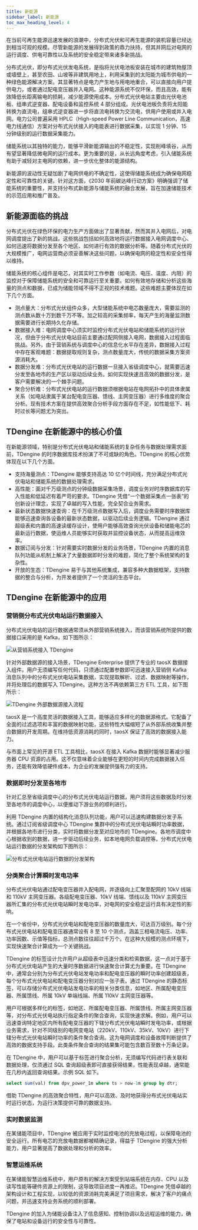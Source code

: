 ```yaml
---
title: 新能源
sidebar_label: 新能源
toc_max_heading_level: 4
---
```


在当前可再生能源迅速发展的浪潮中，分布式光伏和可再生能源的装机容量已经达到相当可观的规模。尽管新能源的发展得到政策的鼎力扶持，但其并网后对电网的运行调度、供电可靠性以及系统的安全稳定带来诸多新挑战。

分布式光伏，即分布式光伏发电系统，是指将光伏电池板安装在城市的建筑物屋顶或墙壁上，甚至农田、山坡等非建筑用地上，利用采集到的太阳能为城市供电的一种绿色能源解决方案。其显著特点是电力产生地与用电地重合，可以直接向用户提供电力，或者通过配电变压器并入电网。这种能源系统不仅环保，而且高效，能有效降低长距离输电的损耗，减少能源使用成本。分布式光伏电站主要由光伏电池板、组串式逆变器、配电设备和监控系统 4 部分组成。光伏电池板负责将太阳能转换为直流电，组串式逆变器进一步将直流电转换为交流电，供用户使用或并入电网。电力公司普遍采用 HPLC（High-speed Power Line Communication，高速电力线通信）方案对分布式光伏接入的电能表进行数据采集，以实现 1 分钟、15 分钟级别的运行数据采集能力。

储能系统以其独特的能力，能够平滑新能源输出的不稳定性，实现削峰填谷，从而有望显著降低微电网的运行成本。更为重要的是，从长远角度考虑，引入储能系统有助于减轻对主电网的依赖，进一步优化整体的能源结构。

新能源的波动性无疑加剧了电网供电的不确定性，这使得储能系统成为确保电网稳定性和可靠性的关键。针对这方面，《2030 年前碳达峰行动方案》明确强调了储能系统的重要性，并支持分布式新能源与储能系统的融合发展，旨在加速储能技术的示范应用和推广普及。

## 新能源面临的挑战

分布式光伏在绿色环保的电力生产方面做出了显著贡献，然而其并入电网后，对电网调度提出了新的挑战。这些挑战包括如何高效地将运行数据接入电网调度中心、如何迅速将数据分发至各个地区、如何进行有效的数据分析等。随着分布式光伏的大规模推广，电网运营商必须妥善解决这些问题，以确保电网的稳定性和安全性得以维持。

储能系统的核心组件是电芯，对其实时工作参数（如电流、电压、温度、内阻）的监控对于保障储能系统的安全和可靠运行至关重要。如何有效地存储和分析这些海量的测点和数据，已成为储能领域不得不正视的技术难题。这些难题主要体现在如下几个方面。
- 测点量大：分布式光伏组件众多，大型储能系统中电芯数量庞大，需要监测的测点数从数十万到数千万不等。加之较高的采集频率，每天产生的海量监测数据需要进行长期持久化存储。
- 数据接入难：电网调度中心须实时监控分布式光伏电站和储能系统的运行状况，但由于分布式光伏电站目前主要通过配网侧接入电网，数据接入过程面临挑战。另外，由于营销系统与调度中心的信息化水平存在差异，数据接入过程中存在客观难题：数据提取规则复杂，测点数量庞大，传统的数据采集方案资源消耗大。
- 数据分发难：分布式光伏电站的运行数据一旦接入省级调度中心，就需要迅速分发至各地市的生产区以驱动后续业务。如何实现快速且高效的数据分发，是客户需要解决的一个棘手问题。
- 聚合分析难：分布式光伏电站的运行数据须根据电站在电网拓扑中的具体隶属关系（如电站隶属于某台配电变压器、馈线、主网变压器）进行多维度的聚合分析。现有技术方案在提供高效聚合分析手段方面存在不足，如性能低下、耗时过长等问题尤为突出。

## TDengine 在新能源中的核心价值

在新能源领域，特别是分布式光伏电站和储能系统的复杂任务与数据处理需求面前，TDengine 的时序数据库技术扮演了不可或缺的角色。TDengine 的核心优势体现在以下几个方面。

- 支持海量测点：TDengine 能够支持高达 10 亿个时间线，充分满足分布式光伏电站和储能系统的数据处理需求。
- 高性能：面对千万级测点的分钟级数据采集场景，调度业务对时序数据库的写入性能和低延迟有着严苛的要求。TDengine 凭借“一个数据采集点一张表”的创新设计理念，实现了卓越的写入性能，完全契合业务需求。
- 最新状态数据快速查询：在千万级测点数据写入后，调度业务需要时序数据库能够迅速查询各设备的最新状态数据，以驱动后续业务逻辑。TDengine 通过超级表和内置的高速读缓存设计，使用户能够高效查询光伏设备和储能电芯的最新运行数据，使运维人员能够实时获取并监控设备状态，从而提高运维效率。
- 数据订阅与分发：针对需要实时数据分发的业务场景，TDengine 内置的消息队列功能从机制上解决了大量数据即时分发的难题，简化了整个系统架构的复杂性。
- 开放的生态：TDengine 易于与其他系统集成，兼容多种大数据框架，支持数据的整合与分析，为开发者提供了一个灵活的生态平台。

## TDengine 在新能源中的应用

### 营销侧分布式光伏电站运行数据接入

分布式光伏电站的运行数据通常须从外部营销系统接入，而该营销系统所提供的数据接口采用的是 Kafka，如下图所示：

![从营销系统接入 TDengine](./energy-kafka.png)

针对外部数据源的接入场景，TDengine Enterprise 提供了专业的 taosX 数据接入组件。用户无须编写任何代码，只须通过配置参数即可迅速接入营销侧 Kafka 消息队列中的分布式光伏电站采集数据，实现提取解析、过滤、数据映射等操作，并将处理后的数据写入 TDengine。这种方法不再依赖第三方 ETL 工具，如下图所示：

![TDengine 外部数据源接入流程](./energy-data-in.png)

taosX 是一个高度灵活的数据接入工具，能够适应多样化的数据源格式。它配备了全面的过滤选项和丰富的数据映射功能，这些特性大幅缩短了从外部系统收集并整合数据的开发周期。在维持低资源消耗的同时，taosX 保证了高效的数据接入能力。

与市面上常见的开源 ETL 工具相比，taosX 在接入 Kafka 数据时能够显著减少服务器 CPU 资源的占用。这不仅意味着企业能够在更短的时间内完成数据接入任务，还能有效降低硬件成本，为企业的发展提供强有力的支持。

### 数据即时分发至各地市

针对汇总至省级调度中心的分布式光伏电站运行数据，用户须将这些数据及时分发至各地市的调度中心，以便推动下游业务的顺利进行。

利用 TDengine 内置的结构化消息队列功能，用户可以迅速构建数据分发子系统。通过订阅省级调度中心 TDengine 集群中的分布式光伏电站瞬时功率数据，并根据各地市进行分类，实时将数据分发至对应地市的 TDengine。各地市调度中心根据收到的数据，进一步驱动后续业务，如本地电网负载调控等。分布式光伏电站运行数据的分发架构如下图所示：

![分布式光伏电站运行数据的分发架构](./energy-distribution.png)

### 分类聚合计算瞬时发电功率

分布式光伏电站通过配电变压器并入配电网，并逐级向上汇聚至配网的 10kV 线端和 110kV 主网变压器。各级配电变压器、10kV 线端、馈线以及 110kV 主网变压器所汇集的分布式光伏电站瞬时发电功率，对电网的安全稳定运行具有决定性的影响。

在一个省份中，分布式光伏电站和配电变压器的数量庞大，可达百万级别。每个分布式光伏电站和配电变压器通常设有 8 至 10 个测点，涵盖三相电流电压、功率、功率因数、示值等指标，总测点数往往超过千万个。在这种大规模的测点环境下，实现快速聚合计算成为一个关键挑战。

TDengine 的标签设计允许用户从超级表中迅速分类和检索数据，这一点对于基于分布式光伏电站产生的大量时序数据进行快速聚合计算尤为重要。在 TDengine 中，通常会分别为分布式光伏电站发电功率和配电变压器的瞬时功率创建超级表，每个分布式光伏电站和配电变压器分别对应一张子表。通过 TDengine 的静态标签，可以存储分布式光伏电站发电功率的相关分类信息，如地区、所属配电变压器、所属馈线、所属 10kV 单端线端、所属 110kV 主网变压器等。

用户可根据多样化的标签，如地区、所属配电变压器、所属馈线、所属主网变压器等，对分布式光伏电站执行指定条件的聚合查询，实现快速求解。例如，用户可以迅速查询特定地区内所有配电变压器的下辖分布式光伏电站瞬时发电功率，或根据业务需求，针对不同级别的电网变电站（220kV、110kV、35kV、10kV）进行下辖分布式光伏电站瞬时功率的条件聚合查询。这为电网调度和设备故障判断提供了高效的数据支持手段。此类条件聚合查询的结果集可能包含数百至数十万条记录。

在 TDengine 中，用户可以基于标签进行聚合分析，无须编写代码进行表关联和数据处理，仅须通过 SQL 查询超级表即可直接获得结果，性能表现卓越，通常能在几秒内返回查询结果。示例 SQL 如下。
```sql
select sum(val) from dpv_power_1m where ts > now-1m group by dtr;
```

借助 TDengine 的高效聚合特性，用户可以高效、及时地获得分布式光伏电站实时运行状态，为运行决策提供可靠的数据支持。

### 实时数据监测

在某储能项目中，TDengine 被应用于实时监控电池的充放电过程，以保障电池的安全运行。所有电芯的充放电数据都被精确记录，得益于 TDengine 的强大分析能力，用户显著提高了数据处理和分析的效率。

### 智慧运维系统

在某储能智慧运维系统中，用户原有的解决方案受到站端系统在内存、CPU 以及读写性能等硬件资源上的限制，这导致项目进度一再推迟。TDengine 凭借卓越的架构设计和工程实现，以较低的资源消耗完美满足了项目需求，解决了客户的痛点问题，并迅速支持业务系统的顺利部署。

TDengine 的加入为储能设备注入了信息感知、控制协调以及远程运维的能力，确保了电站和设备运行的安全性与可靠性。
